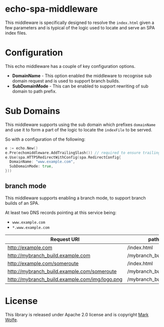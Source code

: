 # echo-spa-middleware

This middleware is specifically designed to resolve the `index.html` given a few parameters and is typical of the logic used to locate and serve an SPA index files.

# Configuration

This echo middleware has a couple of key configuration options.

* **DomainName** - This option enabled the middleware to recognise sub domain request and is used to support branch builds.
* **SubDomainMode** - This can be enabled to support rewriting of sub domain to path prefix.

# Sub Domains

This middleware supports using the sub domain which prefixes `domainName` and use it to form a part of the logic to locate the `indexFile` to be served.

So with a configuration of the following:

```go
e := echo.New()
e.Pre(echomiddleware.AddTrailingSlash()) // required to ensure trailing slash is appended
e.Use(spa.HTTPSRedirectWithConfig(spa.RedirectConfig{
  DomainName: "www.example.com",
  SubDomainMode: true,
}))
```

## branch mode

This middleware supports enabling a branch mode, to support branch builds of an SPA.

At least two DNS records pointing at this service being:

* `www.example.com`
* `*.www.example.com`

Request URI | path served
--- | ---
http://example.com | /index.html
http://mybranch_build.example.com | /mybranch_build/index.html
http://example.com/someroute  | /index.html
http://mybranch_build.example.com/someroute | /mybranch_build/index.html
http://mybranch_build.example.com/img/logo.png | /mybranch_build/img/logo.png

# License

This library is released under Apache 2.0 license and is copyright [Mark Wolfe](https://www.wolfe.id.au).